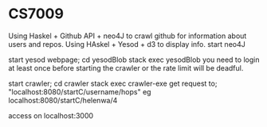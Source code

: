 # CS7009
Using Haskel + Github API + neo4J to crawl github for information about users and repos.
Using HAskel + Yesod + d3 to display info.
start neo4J

start yesod webpage;
cd yesodBlob
stack exec yesodBlob
you need to login at least once before starting the crawler or the rate limit will be deadful.

start crawler;
  cd crawler
  stack exec crawler-exe
  get request to;
  "localhost:8080/startC/username/hops"
  eg localhost:8080/startC/helenwa/4

access on
localhost:3000
